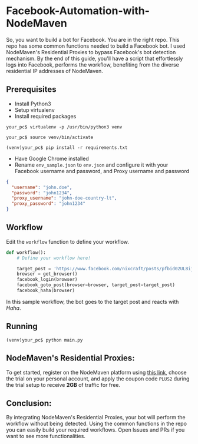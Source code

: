 # Facebook-Automation-with-NodeMaven

So, you want to build a bot for Facebook. You are in the right repo. This repo has some common 
functions needed to build a Facebook bot. I used NodeMaven's Residential Proxies to bypass Facebook's bot detection 
mechanism. By the end of this guide, you'll have a script that effortlessly logs into Facebook, 
performs the workflow, benefiting from the diverse residential IP addresses of NodeMaven.

## Prerequisites

- Install Python3
- Setup virtualenv
- Install required packages

```console
your_pc$ virtualenv -p /usr/bin/python3 venv
```

```console
your_pc$ source venv/bin/activate
```

```console
(venv)your_pc$ pip install -r requirements.txt
```

- Have Google Chrome installed
- Rename `env_sample.json` to `env.json` and configure it with your Facebook username and password, and Proxy username and password
```json
{
  "username": "john.doe",
  "password": "john1234",
  "proxy_username": "john-doe-country-lt",
  "proxy_password": "john1234"
}
```

## Workflow
Edit the `workflow` function to define your workflow.

```python
def workflow():
    # Define your workflow here!

    target_post = 'https://www.facebook.com/nixcraft/posts/pfbid02UL8ijMgqMgDJ6aqiu6bHEaFmaFG519Nf58oNXcUQrYvi84tgUb5idhQnTpEDeFAHl'
    browser = get_browser()
    facebook_login(browser)
    facebook_goto_post(browser=browser, target_post=target_post)
    facebook_haha(browser)
```
In this sample workflow, the bot goes to the target post and reacts with _Haha_.

## Running

```console
(venv)your_pc$ python main.py
```

## NodeMaven's Residential Proxies:

To get started, register on the NodeMaven platform using [this link](https://go.nodemaven.com/proxies17), choose the trial on your personal account, and apply the coupon code `PLUS2` during the trial setup to receive **2GB** of traffic for free.

## Conclusion:

By integrating NodeMaven's Residential Proxies, your bot will perform the workflow without being detected. 
Using the common functions in the repo you can easily build your required workflows. Open Issues and PRs if you want to see 
more functionalities.
